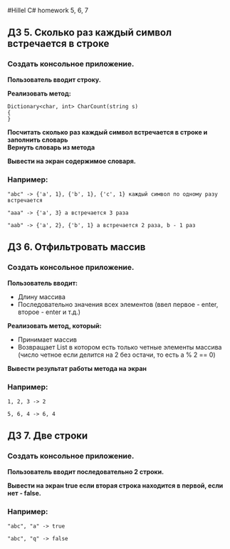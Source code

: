 #Hillel C# homework 5, 6, 7

## **ДЗ 5. Сколько раз каждый символ встречается в строке**


### Создать консольное приложение.

**Пользователь вводит строку.**  

**Реализовать метод:**  
```
Dictionary<char, int> CharCount(string s)
{
}
```
**Посчитать сколько раз каждый символ встречается в строке и заполнить словарь**  
**Вернуть словарь из метода**  


**Вывести на экран содержимое словаря.**  



### **Например:**
```
"abc" -> {'a', 1}, {'b', 1}, {'c', 1} каждый символ по одному разу встречается

"aaa" -> {'a', 3} а встречается 3 раза

"aab" -> {'a', 2}, {'b', 1} а встречается 2 раза, b - 1 раз
```



## **ДЗ 6. Отфильтровать массив**

### **Создать консольное приложение.**  

**Пользователь вводит:**  

- Длину массива
- Последовательно значения всех элементов (ввел первое - enter, второе - enter и т.д.)


**Реализовать метод, который:**  

- Принимает массив
- Возвращает List в котором есть только четные элементы массива (число четное если делится на 2 без остачи, то есть a % 2 == 0)


**Вывести результат работы метода на экран**



### **Например:**
```
1, 2, 3 -> 2

5, 6, 4 -> 6, 4
```
## **ДЗ 7. Две строки**

### **Создать консольное приложение.**

**Пользователь вводит последовательно 2 строки.**  

**Вывести на экран true если вторая строка находится в первой, если нет - false.**  


### **Например:**
```
"abc", "a" -> true

"abc", "q" -> false
```
